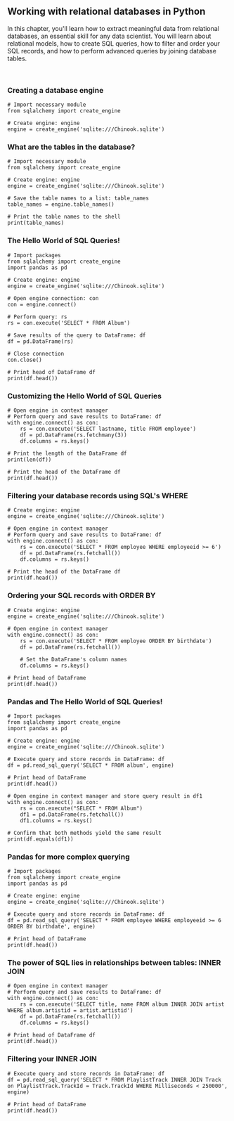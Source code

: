 ## Working with relational databases in Python

In this chapter, you'll learn how to extract meaningful data from relational databases, an essential skill for any data scientist. You will learn about relational models, how to create SQL queries, how to filter and order your SQL records, and how to perform advanced queries by joining database tables.

<br>

### Creating a database engine

```
# Import necessary module
from sqlalchemy import create_engine

# Create engine: engine
engine = create_engine('sqlite:///Chinook.sqlite')
```

### What are the tables in the database?

```
# Import necessary module
from sqlalchemy import create_engine

# Create engine: engine
engine = create_engine('sqlite:///Chinook.sqlite')

# Save the table names to a list: table_names
table_names = engine.table_names()

# Print the table names to the shell
print(table_names)
```

### The Hello World of SQL Queries!

```
# Import packages
from sqlalchemy import create_engine
import pandas as pd

# Create engine: engine
engine = create_engine('sqlite:///Chinook.sqlite')

# Open engine connection: con
con = engine.connect()

# Perform query: rs
rs = con.execute('SELECT * FROM Album')

# Save results of the query to DataFrame: df
df = pd.DataFrame(rs)

# Close connection
con.close()

# Print head of DataFrame df
print(df.head())
```

### Customizing the Hello World of SQL Queries

```
# Open engine in context manager
# Perform query and save results to DataFrame: df
with engine.connect() as con:
    rs = con.execute('SELECT lastname, title FROM employee')
    df = pd.DataFrame(rs.fetchmany(3))
    df.columns = rs.keys()

# Print the length of the DataFrame df
print(len(df))

# Print the head of the DataFrame df
print(df.head())
```

### Filtering your database records using SQL's WHERE

```
# Create engine: engine
engine = create_engine('sqlite:///Chinook.sqlite')

# Open engine in context manager
# Perform query and save results to DataFrame: df
with engine.connect() as con:
    rs = con.execute('SELECT * FROM employee WHERE employeeid >= 6')
    df = pd.DataFrame(rs.fetchall())
    df.columns = rs.keys()

# Print the head of the DataFrame df
print(df.head())
```

### Ordering your SQL records with ORDER BY

```
# Create engine: engine
engine = create_engine('sqlite:///Chinook.sqlite')

# Open engine in context manager
with engine.connect() as con:
    rs = con.execute('SELECT * FROM employee ORDER BY birthdate')
    df = pd.DataFrame(rs.fetchall())

    # Set the DataFrame's column names
    df.columns = rs.keys()

# Print head of DataFrame
print(df.head())

```

### Pandas and The Hello World of SQL Queries!

```
# Import packages
from sqlalchemy import create_engine
import pandas as pd

# Create engine: engine
engine = create_engine('sqlite:///Chinook.sqlite')

# Execute query and store records in DataFrame: df
df = pd.read_sql_query('SELECT * FROM album', engine)

# Print head of DataFrame
print(df.head())

# Open engine in context manager and store query result in df1
with engine.connect() as con:
    rs = con.execute("SELECT * FROM Album")
    df1 = pd.DataFrame(rs.fetchall())
    df1.columns = rs.keys()

# Confirm that both methods yield the same result
print(df.equals(df1))
```

### Pandas for more complex querying

```
# Import packages
from sqlalchemy import create_engine
import pandas as pd

# Create engine: engine
engine = create_engine('sqlite:///Chinook.sqlite')

# Execute query and store records in DataFrame: df
df = pd.read_sql_query('SELECT * FROM employee WHERE employeeid >= 6 ORDER BY birthdate', engine)

# Print head of DataFrame
print(df.head())
```

### The power of SQL lies in relationships between tables: INNER JOIN

```
# Open engine in context manager
# Perform query and save results to DataFrame: df
with engine.connect() as con:
    rs = con.execute('SELECT title, name FROM album INNER JOIN artist WHERE album.artistid = artist.artistid')
    df = pd.DataFrame(rs.fetchall())
    df.columns = rs.keys()

# Print head of DataFrame df
print(df.head())
```

### Filtering your INNER JOIN

```
# Execute query and store records in DataFrame: df
df = pd.read_sql_query('SELECT * FROM PlaylistTrack INNER JOIN Track on PlaylistTrack.TrackId = Track.TrackId WHERE Milliseconds < 250000', engine)

# Print head of DataFrame
print(df.head())
```